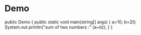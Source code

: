 # Demo
public Demo
{
public static void main(string[] args)
{
a=10;
b=20;
System.out.println("sum of two numbers :" (a+b));
}
}
